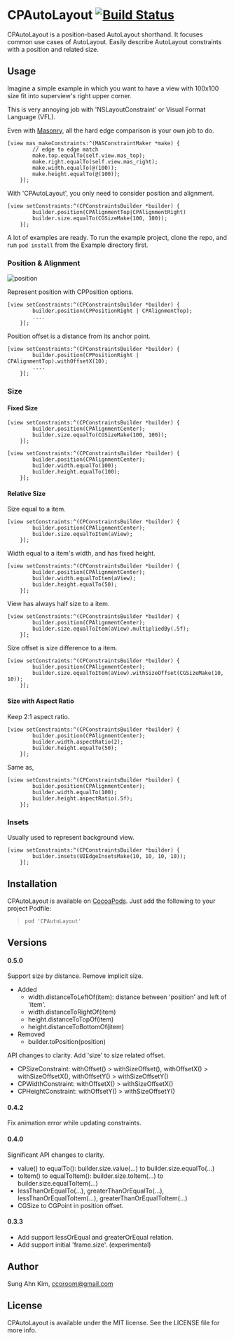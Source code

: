 # CPAutoLayout [![Build Status](https://travis-ci.org/sakim/CPAutoLayout.svg?branch=master)](https://travis-ci.org/sakim/CPAutoLayout.svg)

CPAutoLayout is a position-based AutoLayout shorthand. It focuses common use cases of AutoLayout. Easily describe AutoLayout constraints with a position and related size.

## Usage

Imagine a simple example in which you want to have a view with 100x100 size fit into superview's right upper corner.

This is very annoying job with 'NSLayoutConstraint' or Visual Format Language (VFL).

Even with [Masonry](https://github.com/Masonry/Masonry), all the hard edge comparison is your own job to do.

```obj-c
[view mas_makeConstraints:^(MASConstraintMaker *make) {
        // edge to edge match
        make.top.equalTo(self.view.mas_top);
        make.right.equalTo(self.view.mas_right);
        make.width.equalTo(@(100));
        make.height.equalTo(@(100));
    }];
```

With 'CPAutoLayout', you only need to consider position and alignment.

```obj-c
[view setConstraints:^(CPConstraintsBuilder *builder) {
        builder.position(CPAlignmentTop|CPAlignmentRight)
        builder.size.equalTo(CGSizeMake(100, 100));
    }];
```

A lot of examples are ready. To run the example project, clone the repo, and run `pod install` from the Example directory first.

### Position & Alignment

![position](https://github.com/sakim/CPAutoLayout/blob/master/images/cpautolayout.jpg?raw=true)

Represent position with CPPosition options.

```obj-c
[view setConstraints:^(CPConstraintsBuilder *builder) {
        builder.position(CPPositionRight | CPAlignmentTop);
        ....
    }];
```

Position offset is a distance from its anchor point.

```obj-c
[view setConstraints:^(CPConstraintsBuilder *builder) {
        builder.position(CPPositionRight | CPAlignmentTop).withOffsetX(10);
        ....
    }];
```

### Size

#### Fixed Size

```obj-c
[view setConstraints:^(CPConstraintsBuilder *builder) {
        builder.position(CPAlignmentCenter);
        builder.size.equalTo(CGSizeMake(100, 100));
    }];
```

```obj-c
[view setConstraints:^(CPConstraintsBuilder *builder) {
        builder.position(CPAlignmentCenter);
        builder.width.equalTo(100);
        builder.height.equalTo(100);
    }];
```
#### Relative Size

Size equal to a item.

```obj-c
[view setConstraints:^(CPConstraintsBuilder *builder) {
        builder.position(CPAlignmentCenter);
        builder.size.equalToItem(aView);
    }];
```

Width equal to a item's width, and has fixed height.

```obj-c
[view setConstraints:^(CPConstraintsBuilder *builder) {
        builder.position(CPAlignmentCenter);
        builder.width.equalToItem(aView);
        builder.height.equalTo(50);
    }];
```

View has always half size to a item.

```obj-c
[view setConstraints:^(CPConstraintsBuilder *builder) {
        builder.position(CPAlignmentCenter);
        builder.size.equalToItem(aView).multipliedBy(.5f);
    }];
```

Size offset is size difference to a item.

```obj-c
[view setConstraints:^(CPConstraintsBuilder *builder) {
        builder.position(CPAlignmentCenter);
        builder.size.equalToItem(aView).withSizeOffset(CGSizeMake(10, 10));
    }];
```
#### Size with Aspect Ratio

Keep 2:1 aspect ratio.

```obj-c
[view setConstraints:^(CPConstraintsBuilder *builder) {
        builder.position(CPAlignmentCenter);
        builder.width.aspectRatio(2);
        builder.height.equalTo(50);
    }];
```

Same as,

```obj-c
[view setConstraints:^(CPConstraintsBuilder *builder) {
        builder.position(CPAlignmentCenter);
        builder.width.equalTo(100);
        builder.height.aspectRatio(.5f);
    }];
```
### Insets

Usually used to represent background view.

```obj-c
[view setConstraints:^(CPConstraintsBuilder *builder) {
        builder.insets(UIEdgeInsetsMake(10, 10, 10, 10));
    }];
```


## Installation

CPAutoLayout is available on [CocoaPods](http://cocoapods.org/). Just add the following to your project Podfile:

>`pod 'CPAutoLayout'`

## Versions

#### 0.5.0

Support size by distance. Remove implicit size.

* Added
    * width.distanceToLeftOf(item): distance between 'position' and left of 'item'.
    * width.distanceToRightOf(item)
    * height.distanceToTopOf(item)
    * height.distanceToBottomOf(item)
* Removed
    * builder.toPosition(position)

API changes to clarity. Add 'size' to size related offset.

* CPSizeConstraint: withOffset() > withSizeOffset(), withOffsetX() > withSizeOffsetX(), withOffsetY() > withSizeOffsetY()
* CPWidthConstraint: withOffsetX() > withSizeOffsetX()
* CPHeightConstraint: withOffsetY() > withSizeOffsetY()

#### 0.4.2

Fix animation error while updating constraints.

#### 0.4.0

Significant API changes to clarity.

* value() to equalTo(): builder.size.value(...) to builder.size.equalTo(...)
* toItem() to equalToItem(): builder.size.toItem(...) to builder.size.equalToItem(...)
* lessThanOrEqualTo(...), greaterThanOrEqualTo(...), lessThanOrEqualToItem(...), greaterThanOrEqualToItem(...)
* CGSize to CGPoint in position offset.

#### 0.3.3

* Add support lessOrEqual and greaterOrEqual relation.
* Add support initial 'frame.size'. (experimental)

## Author

Sung Ahn Kim, ccoroom@gmail.com

## License

CPAutoLayout is available under the MIT license. See the LICENSE file for more info.

